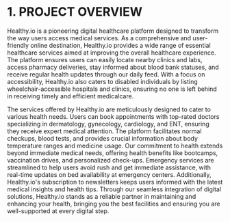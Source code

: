 # **1. PROJECT OVERVIEW**
   
  Healthy.io is a pioneering digital healthcare platform designed to transform the way users access medical services. As a comprehensive and user-friendly online destination,
Healthy.io provides a wide range of essential healthcare services aimed at improving the overall healthcare experience. The platform ensures users can easily locate nearby
clinics and labs, access pharmacy deliveries, stay informed about blood bank statuses, and receive regular health updates through our daily feed. With a focus on accessibility,
 Healthy.io also caters to disabled individuals by listing wheelchair-accessible hospitals and clinics, ensuring no one is left behind in receiving timely and efficient medicalcare.

  The services offered by Healthy.io are meticulously designed to cater to various health needs. Users can book appointments with top-rated doctors specializing in dermatology,
gynecology, cardiology, and ENT, ensuring they receive expert medical attention. The platform facilitates normal checkups, blood tests, and provides crucial information about 
body temperature ranges and medicine usage. Our commitment to health extends beyond immediate medical needs, offering health benefits like bootcamps, vaccination drives, and 
personalized check-ups. Emergency services are streamlined to help users avoid rush and get immediate assistance, with real-time updates on bed availability at emergency 
centers. Additionally, Healthy.io's subscription to newsletters keeps users informed with the latest medical insights and health tips. Through our seamless integration of digital
solutions, Healthy.io stands as a reliable partner in maintaining and enhancing your health, bringing you the best facilities and ensuring you are well-supported at every digital 
step.
